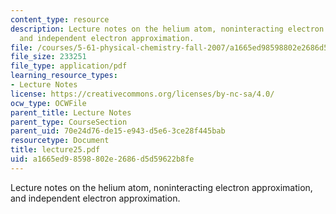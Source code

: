 ```yaml
---
content_type: resource
description: Lecture notes on the helium atom, noninteracting electron approximation,
  and independent electron approximation.
file: /courses/5-61-physical-chemistry-fall-2007/a1665ed98598802e2686d5d59622b8fe_lecture25.pdf
file_size: 233251
file_type: application/pdf
learning_resource_types:
- Lecture Notes
license: https://creativecommons.org/licenses/by-nc-sa/4.0/
ocw_type: OCWFile
parent_title: Lecture Notes
parent_type: CourseSection
parent_uid: 70e24d76-de15-e943-d5e6-3ce28f445bab
resourcetype: Document
title: lecture25.pdf
uid: a1665ed9-8598-802e-2686-d5d59622b8fe
---
```

Lecture notes on the helium atom, noninteracting electron approximation, and independent electron approximation.